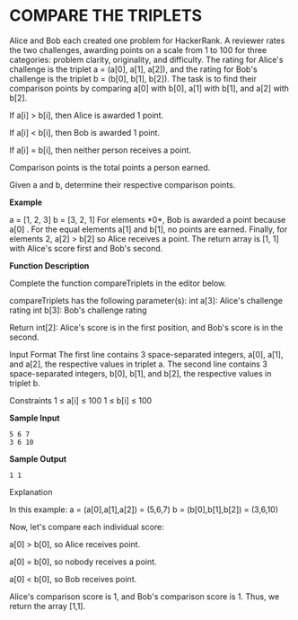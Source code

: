 # COMPARE THE TRIPLETS

<p>Alice and Bob each created one problem for HackerRank. A reviewer rates the two challenges, awarding points on a scale from 1 to 100 for three categories: problem clarity, originality, and difficulty.
The rating for Alice's challenge is the triplet a = (a[0], a[1], a[2]), and the rating for Bob's challenge is the triplet b = (b[0], b[1], b[2]).
The task is to find their comparison points by comparing a[0] with b[0], a[1] with b[1], and a[2] with b[2].</p>

<p>If a[i] > b[i], then Alice is awarded 1 point.</p>
<p>If a[i] < b[i], then Bob is awarded 1 point.</p>
<p>If a[i] = b[i], then neither person receives a point.</p>
<p>Comparison points is the total points a person earned.</p>
<p>Given a and b, determine their respective comparison points.</p>

<p><strong>Example</p></strong>
a = [1, 2, 3]
b = [3, 2, 1]
For elements *0*, Bob is awarded a point because a[0] .
For the equal elements a[1] and b[1], no points are earned.
Finally, for elements 2, a[2] > b[2] so Alice receives a point.
The return array is [1, 1] with Alice's score first and Bob's second.

<p><strong>Function Description</p></strong>
Complete the function compareTriplets in the editor below.

compareTriplets has the following parameter(s):
int a[3]: Alice's challenge rating
int b[3]: Bob's challenge rating

Return
int[2]: Alice's score is in the first position, and Bob's score is in the second.

Input Format
The first line contains 3 space-separated integers, a[0], a[1], and a[2], the respective values in triplet a.
The second line contains 3 space-separated integers, b[0], b[1], and b[2], the respective values in triplet b.

Constraints
1 ≤ a[i] ≤ 100
1 ≤ b[i] ≤ 100

<p><strong>Sample Input</strong></p>
<pre><code>5 6 7
3 6 10</code></pre>
<p><strong>Sample Output</strong></p>
<pre><code>1 1</code></pre>
Explanation 

In this example:
  a = (a[0],a[1],a[2]) = (5,6,7)
  b = (b[0],b[1],b[2]) = (3,6,10)
  
Now, let's compare each individual score:
  <p>a[0] > b[0], so Alice receives  point.</p>
  <p>a[0] = b[0], so nobody receives a point.</p>
  <p>a[0] < b[0], so Bob receives  point.</p>
  
Alice's comparison score is 1, and Bob's comparison score is 1. Thus, we return the array [1,1].
